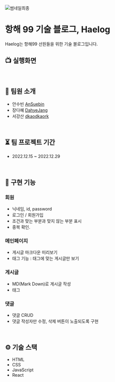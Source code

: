 ![썸네일최종](https://user-images.githubusercontent.com/105340850/209094212-8b079e99-4aeb-492e-a736-8f1b7611d754.jpg)

# 항해 99 기술 블로그, Haelog
Haelog는 항해99 선원들을 위한 기술 블로그입니다.

## 📺 실행화면


<br />

## 👤 팀원 소개
+ 안수빈 [AnSuebin](https://github.com/AnSuebin)
+ 장다혜 [DahyeJang](https://github.com/DahyeJang)
+ 서강산 [dkaodkaork](https://github.com/dkaodkaork)

<br />

## ⏳ 팀 프로젝트 기간
+ 2022.12.15 ~ 2022.12.29

<br />

## 🔑 구현 기능
### 회원
+ 닉네임, id, password
+ 로그인 / 회원가입
+ 조건과 맞는 부분과 맞지 않는 부분 표시
+ 중복 확인. 

### 메인페이지
+ 게시글 마크다운 미리보기
+ 태그 기능 : 태그에 맞는 게시글만 보기

### 게시글
+ MD(Mark Down)로 게시글 작성
+ 태그 

### 댓글
+ 댓글 CRUD
+ 댓글 작성자만 수정, 삭제 버튼이 노출되도록 구현

<br />

## ⚙️ 기술 스택
+ HTML
+ CSS
+ JavaScript
+ React

<br />

    

